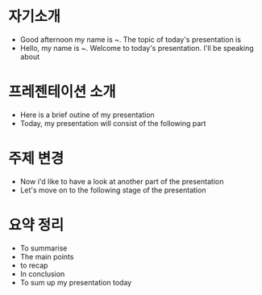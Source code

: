 # 자기소개
* Good afternoon my name is ~. The topic of today's presentation is
* Hello, my name is ~. Welcome to today's presentation. I'll be speaking about

# 프레젠테이션 소개
* Here is a brief outine of my presentation
* Today, my presentation will consist of the following part

# 주제 변경
* Now i'd like to have a look at another part of the presentation
* Let's move on to the following stage of the presentation

# 요약 정리
* To summarise
* The main points
* to recap
* In conclusion
* To sum up my presentation today